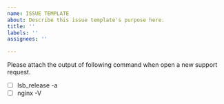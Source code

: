 ```yaml
---
name: ISSUE TEMPLATE
about: Describe this issue template's purpose here.
title: ''
labels: ''
assignees: ''

---
```


Please attach the output of following command when open a new support request.

- [ ] lsb_release -a
- [ ] nginx -V
